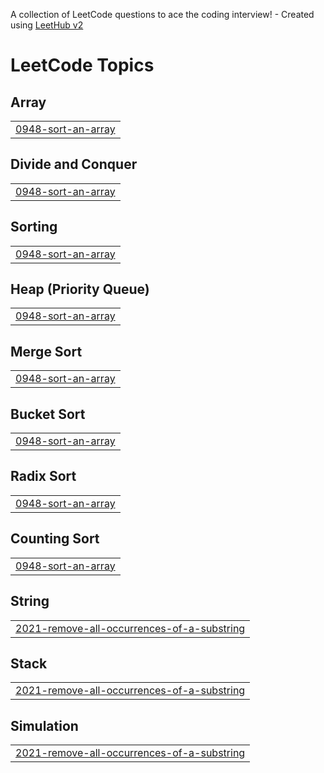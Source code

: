 A collection of LeetCode questions to ace the coding interview! - Created using [LeetHub v2](https://github.com/arunbhardwaj/LeetHub-2.0)
<!---LeetCode Topics Start-->
# LeetCode Topics
## Array
|  |
| ------- |
| [0948-sort-an-array](https://github.com/Ephraimdebel/Competitive-Programming/tree/master/0948-sort-an-array) |
## Divide and Conquer
|  |
| ------- |
| [0948-sort-an-array](https://github.com/Ephraimdebel/Competitive-Programming/tree/master/0948-sort-an-array) |
## Sorting
|  |
| ------- |
| [0948-sort-an-array](https://github.com/Ephraimdebel/Competitive-Programming/tree/master/0948-sort-an-array) |
## Heap (Priority Queue)
|  |
| ------- |
| [0948-sort-an-array](https://github.com/Ephraimdebel/Competitive-Programming/tree/master/0948-sort-an-array) |
## Merge Sort
|  |
| ------- |
| [0948-sort-an-array](https://github.com/Ephraimdebel/Competitive-Programming/tree/master/0948-sort-an-array) |
## Bucket Sort
|  |
| ------- |
| [0948-sort-an-array](https://github.com/Ephraimdebel/Competitive-Programming/tree/master/0948-sort-an-array) |
## Radix Sort
|  |
| ------- |
| [0948-sort-an-array](https://github.com/Ephraimdebel/Competitive-Programming/tree/master/0948-sort-an-array) |
## Counting Sort
|  |
| ------- |
| [0948-sort-an-array](https://github.com/Ephraimdebel/Competitive-Programming/tree/master/0948-sort-an-array) |
## String
|  |
| ------- |
| [2021-remove-all-occurrences-of-a-substring](https://github.com/Ephraimdebel/Competitive-Programming/tree/master/2021-remove-all-occurrences-of-a-substring) |
## Stack
|  |
| ------- |
| [2021-remove-all-occurrences-of-a-substring](https://github.com/Ephraimdebel/Competitive-Programming/tree/master/2021-remove-all-occurrences-of-a-substring) |
## Simulation
|  |
| ------- |
| [2021-remove-all-occurrences-of-a-substring](https://github.com/Ephraimdebel/Competitive-Programming/tree/master/2021-remove-all-occurrences-of-a-substring) |
<!---LeetCode Topics End-->